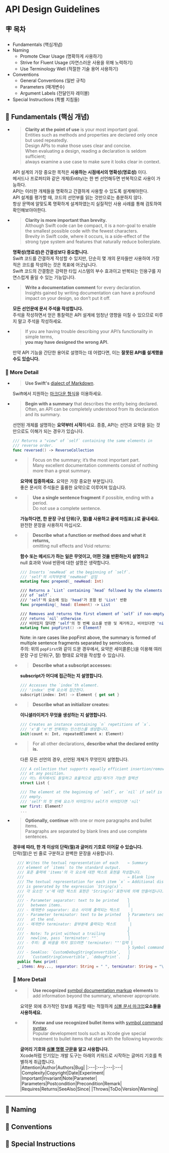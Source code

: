 # API Design Guidelines

## 🪧 목차
- Fundamentals (핵심개념)
- Naming
  - Promote Clear Usage (명확하게 사용하기)
  - Strive for Fluent Usage (자연스러운 사용을 위해 노력하기)
  - Use Terminology Well (적절한 기술 용어 사용하기)
- Conventions
  - General Conventions (일반 규칙)
  - Parameters (매개변수)
  - Argument Labels (전달인자 레이블)
- Special Instructions (특별 지침들)

## 📕 Fundamentals (핵심 개념)
- >**Clarity at the point of use** is your most important goal.   
    Entities such as methods and properties are declared only once but used repeatedly.   
    Design APIs to make those uses clear and concise.   
    When evaluating a design, reading a declaration is seldom sufficient;   
    always examine a use case to make sure it looks clear in context.

    API 설계의 가장 중요한 목적은 **사용하는 시점에서의 명확성(명료성)** 이다.   
    메서드나 프로퍼티와 같은 개체(Entity)는 한 번 선언해두면 반복적으로 사용이 가능하다.   
    API는 이러한 개체들을 명확하고 간결하게 사용할 수 있도록 설계해야한다.   
    API 설계를 평가할 때, 코드의 선언부를 읽는 것만으로는 충분하지 않다.   
    항상 문맥에 알맞도록 명확하게 설계하였는지 실질적인 사용 사례를 통해 검토하여 확인해보야아한다.

- >**Clarity is more important than brevity.**   
    Although Swift code can be compact, it is a non-goal to enable the smallest possible code with the fewest characters.   
    Brevity in Swift code, where it occurs, is a side-effect of the strong type system and features that naturally reduce boilerplate.

    **명확성(명료성)은 간결성보다 중요합니다.**   
    Swift 코드를 간결하게 작성할 수 있지만, 단순히 몇 개의 문자들만 사용하여 가장 적은 코드를 작성하는 것은 목표에 어긋납니다.   
    Swift 코드의 간결함은 강력한 타입 시스템의 부수 효과이고 반복되는 인용구를 자연스럽게 줄일 수 있는 기능입니다.   

- >**Write a documentation comment** for every declaration.   
    Insights gained by writing documentation can have a profound impact on your design, so don’t put it off.

    **모든 선언문에 문서 주석을 작성합니다.**   
    주석을 작성하면서 얻은 통찰력은 API 설계에 엄청난 영향을 미칠 수 있으므로 미루지 말고 주석을 작성하세요.   

- >If you are having trouble describing your API’s functionality in simple terms,   
  **you may have designed the wrong API.**

    만약 API 기능을 간단한 용어로 설명하는 데 어렵다면, 이는 **잘못된 API를 설계했을수도 있습니다.**   

### 🔎 More Detail
- >**Use Swift's** [dialect of Markdown](https://developer.apple.com/library/archive/documentation/Xcode/Reference/xcode_markup_formatting_ref/).   

  Swift에서 지원하는 [마크다운 형식](https://developer.apple.com/library/archive/documentation/Xcode/Reference/xcode_markup_formatting_ref/)을 이용하세요.

- >**Begin with a summary** that describes the entity being declared.   
    Often, an API can be completely understood from its declaration and its summary.

    선언된 개체를 설명하는 **요약부터 시작**하세요.
    종종, API는 선언과 요약을 읽는 것만으로도 이해가 되는 경우가 있습니다.

    ```Swift
    /// Returns a "view" of `self` containing the same elements in
    /// reverse order.
    func reversed() -> ReverseCollection
    ```
    - > Focus on the summary; it’s the most important part.   
        Many excellent documentation comments consist of nothing more than a great summary.
    
        **요약에 집중하세요.** 요약은 가장 중요한 부분입니다.   
        좋은 문서의 주석들은 훌륭한 요약으로 이루어져 있습니다.
    
    - >**Use a single sentence fragment** if possible, ending with a period.   
        Do not use a complete sentence.

        **가능하다면, 한 문장 구성 단위(구, 절)를 사용하고 끝에 마침표(.)로 끝내세요.**   
        완전한 문장을 사용하지 마십시오.

    - >**Describe what a function or method does and what it returns,**   
        omitting null effects and Void returns:

        **함수 또는 메서드가 하는 일은 무엇이고, 어떤 것을 반환하는지 설명하고**   
        null 효과와 Void 반환에 대한 설명은 생략합니다.

        ```Swift
        /// Inserts `newHead` at the beginning of `self`.
        /// 'self'의 시작부분에 'newHead' 삽입
        mutating func prepend(_ newHead: Int)

        /// Returns a `List` containing `head` followed by the elements
        /// of `self`.
        /// 'self'의 요소에 있는 'head'가 포함 된 'List' 반환
        func prepending(_ head: Element) -> List

        /// Removes and returns the first element of `self` if non-empty;
        /// returns `nil` otherwise.
        /// 비어있지 않다면 'self'의 첫 번째 요소를 반환 및 제거하고, 비어있다면 'nil' 반환
        mutating func popFirst() -> Element?
        ```
        Note: in rare cases like popFirst above, the summary is formed of multiple sentence fragments separated by semicolons.   
        주의: 위의 `popFirst`와 같이 드문 경우에서, 요약은 세미콜론(;)을 이용해 여러 문장 구성 단위(구, 절) 형태로 요약을 작성할 수 있습니다.
    
    - >**Describe what a subscript accesses:**   
        
        **subscript가 어디에 접근하는 지 설명합니다.**
        ```Swift
        /// Accesses the `index`th element.
        /// 'index' 번째 요소에 접근한다.
        subscript(index: Int) -> Element { get set }
        ```
    
    - >**Describe what an initializer creates:**

        **이니셜라이저가 무엇을 생성하는 지 설명합니다.**
        ```Swift
        /// Creates an instance containing `n` repetitions of `x`.
        /// 'x'를 'n'번 반복하는 인스턴스를 생성합니다.
        init(count n: Int, repeatedElement x: Element)
        ```

    - >For all other declarations, **describe what the declared entity is.**

        다른 모든 선언의 경우, 선언된 개체가 무엇인지 설명합니다.
        ```Swift
        /// A collection that supports equally efficient insertion/removal
        /// at any position.
        /// 어느 위치에서도 동일하고 효율적으로 삽입/제거가 가능한 컬렉션
        struct List {

        /// The element at the beginning of `self`, or `nil` if self is
        /// empty.
        /// 'self'의 첫 번째 요소가 비어있거나 self가 비어있다면 'nil'
        var first: Element?
        ...
        ```

- >**Optionally, continue** with one or more paragraphs and bullet items.   
    Paragraphs are separated by blank lines and use complete sentences.
  
  **경우에 따라, 한 개 이상의 단락(절)과 글머리 기호로 이어갈 수 있습니다.**   
  단락(절)은 빈 줄로 구분하고 완벽한 문장을 사용합니다.

  ```Swift
    /// Writes the textual representation of each    ← Summary
    /// element of `items` to the standard output.
    /// 표준 출력에 'items'의 각 요소에 대한 텍스트 표현을 작성합니다.
    ///                                              ← Blank line
    /// The textual representation for each item `x` ← Additional discussion
    /// is generated by the expression `String(x)`.
    /// 각 요소인 'x'에 대한 텍스트 표현은 'String(x)'표현식에 의해 만들어집니다.
    ///
    /// - Parameter separator: text to be printed    ⎫
    ///   between items.                             ⎟
    /// - 매개변수 separator: 요소 사이에 출력되는 텍스트     |
    /// - Parameter terminator: text to be printed   ⎬ Parameters section (매개변수 부분)
    ///   at the end.                                ⎟
    /// - 매개변수 terminator: 끝부분에 출력되는 텍스트      |
    ///                                              ⎭
    /// - Note: To print without a trailing          ⎫
    ///   newline, pass `terminator: ""`             ⎟
    /// - 주의: 줄 바꿈을 하지 않으려면 'terminater: ""'입력 |
    ///                                              ⎬ Symbol commands (기호 명령)
    /// - SeeAlso: `CustomDebugStringConvertible`,   ⎟
    ///   `CustomStringConvertible`, `debugPrint`.   ⎭
    public func print(
    _ items: Any..., separator: String = " ", terminator: String = "\n")
  ```
    ### 🔎 More Detail
    - >**Use recognized** [symbol documentation markup](https://developer.apple.com/library/archive/documentation/Xcode/Reference/xcode_markup_formatting_ref/SymbolDocumentation.html#//apple_ref/doc/uid/TP40016497-CH51-SW1) **elements** to add information beyond the summary, whenever appropriate.   
    
        요약문 외에 추가적인 정보를 제공할 때는 적절하게 [심볼 문서 마크업](https://developer.apple.com/library/archive/documentation/Xcode/Reference/xcode_markup_formatting_ref/SymbolDocumentation.html#//apple_ref/doc/uid/TP40016497-CH51-SW1)**요소들을 사용하세요.**
    
    - >**Know and use recognized bullet items with** [symbol command syntax](https://developer.apple.com/library/archive/documentation/Xcode/Reference/xcode_markup_formatting_ref/SymbolDocumentation.html#//apple_ref/doc/uid/TP40016497-CH51-SW13).   
    Popular development tools such as Xcode give special treatment to bullet items that start with the following keywords:

        **글머리 기호와 [심볼 명령 구문](https://developer.apple.com/library/archive/documentation/Xcode/Reference/xcode_markup_formatting_ref/SymbolDocumentation.html#//apple_ref/doc/uid/TP40016497-CH51-SW13)을 알고 사용합니다.**   
        Xcode처럼 인기있는 개발 도구는 아래의 키워드로 시작하는 글머리 기호를 특별하게 취급합니다.   
        |Attention|Author|Authors|Bug|
        |:---|:---|:---|:---|
        |Complexity|Copyright|Date|Experiment|
        |Important|Invariant|Note|Parameter|
        |Parameters|Postcondition|Precondition|Remark|
        |Requires|Returns|SeeAlso|Since|
        |Throws|ToDo|Version|Warning|
---

## 📗 Naming

## 📘 Conventions

## 📙 Special Instructions